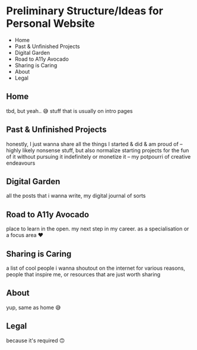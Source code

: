# Preliminary Structure/Ideas for Personal Website

- Home
- Past & Unfinished Projects
- Digital Garden
- Road to A11y Avocado
- Sharing is Caring
- About
- Legal

## Home

tbd, but yeah.. 😅 stuff that is usually on intro pages

## Past & Unfinished Projects

honestly, I just wanna share all the things I started & did & am proud of – highly likely nonsense stuff, but also normalize starting projects for the fun of it without pursuing it indefinitely or monetize it – my potpourri of creative endeavours

## Digital Garden

all the posts that i wanna write, my digital journal of sorts

## Road to A11y Avocado

place to learn in the open. my next step in my career. as a specialisation or a focus area ♥️

## Sharing is Caring

a list of cool people i wanna shoutout on the internet for various reasons, people that inspire me, or resources that are just worth sharing

## About

yup, same as home 😅

## Legal

because it's required 🙃
